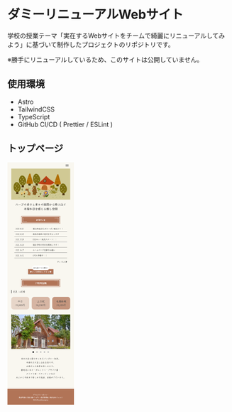 # ダミーリニューアルWebサイト
<p>
    学校の授業テーマ「実在するWebサイトをチームで綺麗にリニューアルしてみよう」に基づいて制作したプロジェクトのリポジトリです。
</p>
<p>
    ※勝手にリニューアルしているため、このサイトは公開していません。
</p>

## 使用環境
- Astro
- TailwindCSS
- TypeScript
- GitHub CI/CD ( Prettier / ESLint )

## トップページ
<img src="/.github/assets/index.png" alt="トップページの画面" width="150">